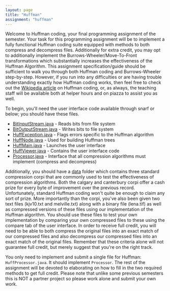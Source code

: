 ```yaml
---
layout: page
title: "Huffman"
assignment: "huffman"
---
```


Welcome to Huffman coding, your final programming assignment of the semester.  Your task for this programming assignment will be to implement a fully functional Huffman coding suite equipped with methods to both compress and decompress files.  Additionally for extra credit, you may opt to additionally implement the Burrows-Wheeler/Move-To-Front transformations which substantially increases the effectiveness of the Huffman Algorithm.  This assignment specification/guide should be sufficient to walk you through both Huffman coding and Burrows-Wheeler step-by-step.  However, if you run into any difficulties or are having trouble understanding exactly how Huffman coding works, then feel free to check out the [Wikipedia article](https://en.wikipedia.org/wiki/Huffman_coding) on Huffman coding, or, as always, the teaching staff will be available both at helper hours and on piazza to assist you as well.

To begin, you'll need the user interface code available through snarf or below; you should have these files.

- [BitInputStream.java](https://cs.duke.edu/courses/compsci201/fall15/snarf/huffman/BitInputStream.java) - Reads bits from file system
- [BitOutputStream.java](https://cs.duke.edu/courses/compsci201/fall15/snarf/huffman/BitOutputStream.java) - Writes bits to file system
- [HuffException.java](https://cs.duke.edu/courses/compsci201/fall15/snarf/huffman/HuffException.java) - Flags errors specific to the Huffman algorithm
- [HuffNode.java](https://cs.duke.edu/courses/compsci201/fall15/snarf/huffman/HuffNode.java) - Used for building Huffman trees
- [HuffMain.java](https://cs.duke.edu/courses/compsci201/fall15/snarf/huffman/HuffMain.java) - Launches the user interface
- [HuffViewer.java](https://cs.duke.edu/courses/compsci201/fall15/snarf/huffman/HuffViewer.java) - Contains the user interface code
- [Processor.java](https://cs.duke.edu/courses/compsci201/fall15/snarf/huffman/Processor.java) - Interface that all compression algorithms must implement (compress and decompress)

Additionally, you should have a [data](https://cs.duke.edu/courses/compsci201/fall15/snarf/huffman/data) folder which contains three standard compression corpi that are commonly used to test the effectiveness of compression algorithms.  Both the calgary and canterbury corpi offer a cash prize for every byte of improvement over the previous record.  Unfortunately, standard Huffman coding won't quite be enough to claim any sort of prize.  More importantly than the corpi, you've also been given two text files (kjv10.txt and melville.txt) along with a binary file (lena.tif) as well as compressed versions of these files using our implementation of the Huffman algorithm.  You should use these files to test your own implementation by comparing your own compressed files to these using the compare tab of the user interface.  In order to receive full credit, you will need to be able to both compress the original files into an exact match of our compressed files and also decompress our compressed files into an exact match of the original files.  Remember that these criteria alone will not guarantee full credit, but merely suggest that you're on the right track.

You only need to implement and submit a single file for Huffman: `HuffProcessor.java`.  It should implement `Processor`.  The rest of the assignment will be devoted to elaborating on how to fill in the two required methods to get full credit.  Please note that unlike some previous semesters this is NOT a partner project so please work alone and submit your own work.
